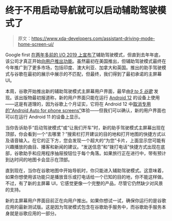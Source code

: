 # 终于不用启动导航就可以启动辅助驾驶模式了

> 原文：<https://www.xda-developers.com/assistant-driving-mode-home-screen-ui/>

Google first [在两年多前的 I/O 2019 上宣布了](https://www.xda-developers.com/google-assistant-driving-mode-waze/)辅助驾驶模式，但直到去年年底，该公司才真正开始[向用户推出功能](https://www.xda-developers.com/google-assistant-driving-mode-rolling-out/)。虽然最初在美国推出，但辅助驾驶模式最终在今年推广到了更多市场，包括印度、澳大利亚、加拿大和英国。推出的助手驾驶模式与谷歌在最初的展示中展示的不匹配，但最终，我们得到了最初承诺的主屏幕 UI。

本周，谷歌开始推出新的辅助驾驶模式主屏幕用户界面，最早由[*9 to 5 谷歌*](https://9to5google.com/2021/09/12/google-assistant-driving-mode-homescreen/) 发现。该出版物最初报道称，新的用户界面只能在运行 [Android 12](https://www.xda-developers.com/android-12) 的设备上使用——这是有道理的，因为谷歌上个月证实，它将在 Android 12 中[取消专用的“Android Auto for phone screens”](https://www.xda-developers.com/android-auto-for-phone-screens-killed/)体验——但我们可以确认，新的用户界面也可以在运行 Android 11 的设备上显示。

当你告诉助手“启动驾驶模式”或“让我们开车”时，新的助手驾驶模式主屏幕出现在顶部，你会看到一个“去哪里？”搜索栏打开建议的目的地和打开地图的快捷方式以及语音输入。在它的正下方，您会发现一个超大的“为您”卡片，上面显示您可能有兴趣播放的曲目、播客和新闻的建议。“发送信息”和“拨打电话”快捷方式出现在底部，谷歌助手和应用程序抽屉按钮位于每个角落。如果旅行正在进行中，带有预计到达时间的地图卡会显示在顶部。

直到现在，当你在谷歌地图中开始导航时，你只能进入辅助驾驶模式。这意味着，如果你想使用该功能只是播放音乐或打电话给一个已知的目的地，你不能这样做。不过，有了新的主屏幕 UI，它感觉更像一个完整的产品，尽管它仍然缺少对风景的支持。

新的主屏幕用户界面目前正在向用户推出。如果你想试一试，确保你运行的是谷歌应用的最新测试版。这是因为驾驶模式包含在谷歌助手服务中，而谷歌助手服务本身就是谷歌应用的一部分。